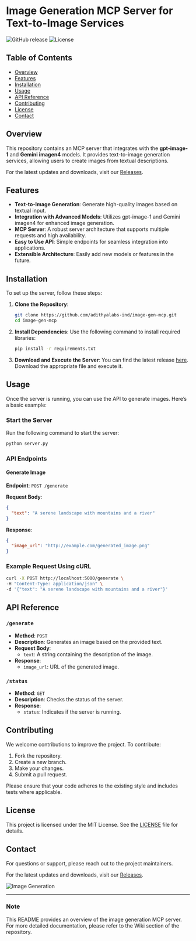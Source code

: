 # Image Generation MCP Server for Text-to-Image Services

![GitHub release](https://img.shields.io/github/release/adithyalabs-ind/image-gen-mcp.svg) ![License](https://img.shields.io/badge/license-MIT-blue.svg)

## Table of Contents

- [Overview](#overview)
- [Features](#features)
- [Installation](#installation)
- [Usage](#usage)
- [API Reference](#api-reference)
- [Contributing](#contributing)
- [License](#license)
- [Contact](#contact)

## Overview

This repository contains an MCP server that integrates with the **gpt-image-1** and **Gemini imagen4** models. It provides text-to-image generation services, allowing users to create images from textual descriptions. 

For the latest updates and downloads, visit our [Releases](https://github.com/adithyalabs-ind/image-gen-mcp/releases).

## Features

- **Text-to-Image Generation**: Generate high-quality images based on textual input.
- **Integration with Advanced Models**: Utilizes gpt-image-1 and Gemini imagen4 for enhanced image generation.
- **MCP Server**: A robust server architecture that supports multiple requests and high availability.
- **Easy to Use API**: Simple endpoints for seamless integration into applications.
- **Extensible Architecture**: Easily add new models or features in the future.

## Installation

To set up the server, follow these steps:

1. **Clone the Repository**:
   ```bash
   git clone https://github.com/adithyalabs-ind/image-gen-mcp.git
   cd image-gen-mcp
   ```

2. **Install Dependencies**:
   Use the following command to install required libraries:
   ```bash
   pip install -r requirements.txt
   ```

3. **Download and Execute the Server**:
   You can find the latest release [here](https://github.com/adithyalabs-ind/image-gen-mcp/releases). Download the appropriate file and execute it.

## Usage

Once the server is running, you can use the API to generate images. Here’s a basic example:

### Start the Server

Run the following command to start the server:
```bash
python server.py
```

### API Endpoints

#### Generate Image

**Endpoint**: `POST /generate`

**Request Body**:
```json
{
  "text": "A serene landscape with mountains and a river"
}
```

**Response**:
```json
{
  "image_url": "http://example.com/generated_image.png"
}
```

### Example Request Using cURL

```bash
curl -X POST http://localhost:5000/generate \
-H "Content-Type: application/json" \
-d '{"text": "A serene landscape with mountains and a river"}'
```

## API Reference

### `/generate`

- **Method**: `POST`
- **Description**: Generates an image based on the provided text.
- **Request Body**:
  - `text`: A string containing the description of the image.
- **Response**:
  - `image_url`: URL of the generated image.

### `/status`

- **Method**: `GET`
- **Description**: Checks the status of the server.
- **Response**:
  - `status`: Indicates if the server is running.

## Contributing

We welcome contributions to improve the project. To contribute:

1. Fork the repository.
2. Create a new branch.
3. Make your changes.
4. Submit a pull request.

Please ensure that your code adheres to the existing style and includes tests where applicable.

## License

This project is licensed under the MIT License. See the [LICENSE](LICENSE) file for details.

## Contact

For questions or support, please reach out to the project maintainers.

For the latest updates and downloads, visit our [Releases](https://github.com/adithyalabs-ind/image-gen-mcp/releases).

![Image Generation](https://example.com/image-generation.png) 

---

### Note

This README provides an overview of the image generation MCP server. For more detailed documentation, please refer to the Wiki section of the repository.